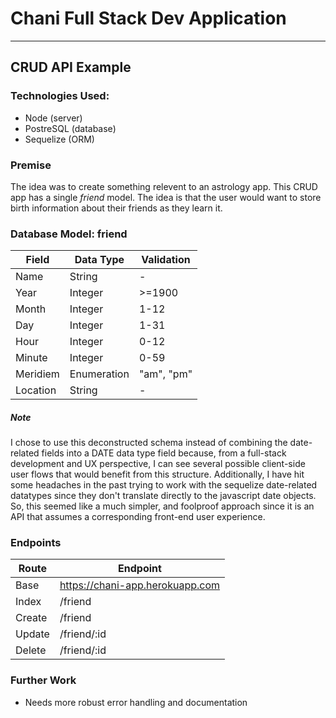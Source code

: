 # Chani Full Stack Dev Application
---
## CRUD API Example

### Technologies Used:
* Node (server)
* PostreSQL (database)
* Sequelize (ORM)

### Premise
The idea was to create something relevent to an astrology app. This CRUD app has a single *friend* model. The idea is that the user would want to store birth information about their friends as they learn it.

### Database Model: friend

| Field         | Data Type     | Validation |
| ------------- | ------------- | ------------- |
| Name          | String        | - |
| Year  | Integer  | >=1900 |
| Month  | Integer  | 1-12 |
| Day  | Integer  | 1-31 |
| Hour  | Integer  | 0-12 |
| Minute  | Integer  | 0-59 |
| Meridiem  | Enumeration  | "am", "pm" |
| Location  | String  | - |

##### Note
I chose to use this deconstructed schema instead of combining the date-related fields into a DATE data type field because, from a full-stack development and UX perspective, I can see several possible client-side user flows that would benefit from this structure. Additionally, I have hit some headaches in the past trying to work with the sequelize date-related datatypes since they don't translate directly to the javascript date objects. So, this seemed like a much simpler, and foolproof approach since it is an API that assumes a corresponding front-end user experience.


### Endpoints

| Route | Endpoint |
| ------------- | ------------- |
| Base | https://chani-app.herokuapp.com |
| Index  | /friend  |
| Create  | /friend  |
| Update  | /friend/:id  |
| Delete  | /friend/:id  |


### Further Work
* Needs more robust error handling and documentation